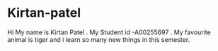 # Kirtan-patel
Hi My name is Kirtan Patel . My Student id -A00255697 . My favourite animal is tiger and i learn so many new things in this semester.
